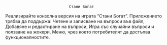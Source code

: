 								Стани Богат

Реализирайте конзолна версия на играта “Стани Богат”. Приложението трябва да поддържа:
	Четене и записване на въпроси във файл,
	Добавяне и редактиране на въпроси,
	Игра със случайни въпроси и ползване на жокери,
	Меню, чрез което потребителят да достъпва функционалностите.

